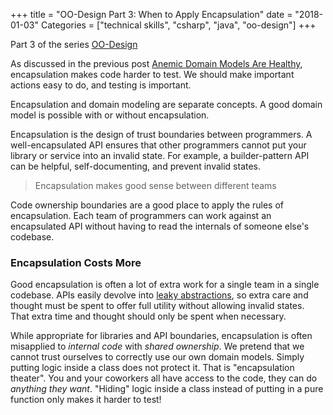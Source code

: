 +++
title = "OO-Design Part 3: When to Apply Encapsulation"
date = "2018-01-03"
Categories = ["technical skills", "csharp", "java", "oo-design"]
+++

Part 3 of the series [OO-Design](/categories/oo-design/)

As discussed in the previous post
[Anemic Domain Models Are Healthy](/anemic-domain-model/), encapsulation makes
code harder to test. We should make important actions easy to do, and testing is
important.

Encapsulation and domain modeling are separate concepts. A good domain model is
possible with or without encapsulation.

Encapsulation is the design of trust boundaries between programmers. A
well-encapsulated API ensures that other programmers cannot put your library or
service into an invalid state. For example, a builder-pattern API can be
helpful, self-documenting, and prevent invalid states.

> Encapsulation makes good sense between different teams

Code ownership boundaries are a good place to apply the rules of encapsulation.
Each team of programmers can work against an encapsulated API without having to
read the internals of someone else's codebase.

### Encapsulation Costs More

Good encapsulation is often a lot of extra work for a single team in a single
codebase. APIs easily devolve into
[leaky abstractions](https://en.wikipedia.org/wiki/Leaky_abstraction), so extra
care and thought must be spent to offer full utility without allowing invalid
states. That extra time and thought should only be spent when necessary.

While appropriate for libraries and API boundaries, encapsulation is often
misapplied to _internal code_ with _shared ownership_. We pretend that we cannot
trust ourselves to correctly use our own domain models. Simply putting logic
inside a class does not protect it. That is "encapsulation theater". You and
your coworkers all have access to the code, they can do _anything they want_.
"Hiding" logic inside a class instead of putting in a pure function only makes
it harder to test!
